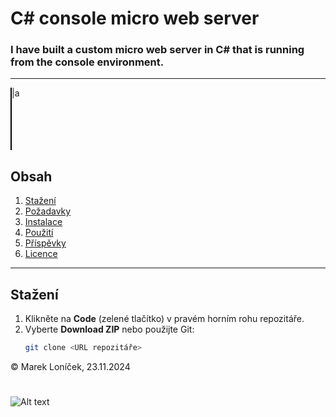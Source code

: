 # C# console micro web server


### I have built a custom micro web server in C# that is running from the console environment.
---
<div style="border-left: 2px solid black; height: 100px;">|a</div>

## Obsah
1. [Stažení](#stažení)
2. [Požadavky](#požadavky)
3. [Instalace](#instalace)
4. [Použití](#použití)
5. [Příspěvky](#příspěvky)
6. [Licence](#licence)

---

## Stažení

1. Klikněte na **Code** (zelené tlačítko) v pravém horním rohu repozitáře.
2. Vyberte **Download ZIP** nebo použijte Git:
   ```bash
   git clone <URL repozitáře>


&copy; Marek Loníček, 23.11.2024


#
![Alt text](sitovka.png)


